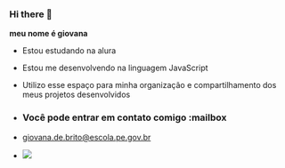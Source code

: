 ### Hi there 👋

**meu nome é giovana**

- Estou estudando na alura
- Estou me desenvolvendo na linguagem JavaScript
- Utilizo esse espaço para minha organização e compartilhamento dos meus projetos desenvolvidos
- ### Você pode entrar em contato comigo :mailbox

  
- giovana.de.brito@escola.pe.gov.br

- ![](https://media.tenor.com/DQZuhzX0-DIAAAAd/dance-dobbi.gif)
